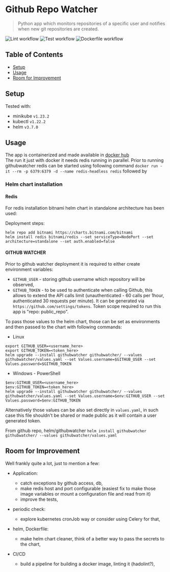 # Github Repo Watcher
> Python app which monitors repositories of a specific user and notifies when new git repositories are created.

![Lint workflow](https://github.com/piotr-muzyka/gitHubRepoWatcher/actions/workflows/pylint.yml/badge.svg)
![Test workflow](https://github.com/piotr-muzyka/gitHubRepoWatcher/actions/workflows/python-app.yml/badge.svg)
![Dockerfile workflow](https://github.com/piotr-muzyka/gitHubRepoWatcher/actions/workflows/docker-image.yml/badge.svg)


## Table of Contents
* [Setup](#setup)
* [Usage](#usage)
* [Room for Improvement](#room-for-improvement)
<!-- * [License](#license) -->

## Setup
Tested with:
- minikube `v1.23.2`
- kubectl  `v1.22.2`
- helm     `v3.7.0`

## Usage

The app is containerized and made available in [docker hub](https://hub.docker.com/r/pmuzyka/githubwatcher)  
The run it just with docker it needs redis running in parallel. Prior to running githubwatcher redis can be started using following command `docker run -it --rm -p 6379:6379 -d --name redis-headless redis` followed by 

### Helm chart installation

#### Redis
For redis installation bitnami helm chart in standalone architecture has been used:

Deployment steps:  
```
helm repo add bitnami https://charts.bitnami.com/bitnami
helm install redis bitnami/redis --set serviceType=NodePort --set architecture=standalone --set auth.enabled=false
```

#### GITHUB WATCHER
Prior to github watcher deployment it is required to either create environment variables:
- `GITHUB_USER` - storing github username which repository will be observed,
- `GITHUB_TOKEN` - to be used to authenticate when calling Github, this allows to extend the API calls limit (unauthenticated - 60 calls per 1hour, authenticated 30 requests per minute). It can be generated via `https://github.com/settings/tokens`. Token scope required to run this app is "repo: public_repo". 

To pass those values to the helm chart, those can be set as environments and then passed to the chart with following commands: 

- Linux
```
export GITHUB_USER=<username_here>
export GITHUB_TOKEN=<token_here>
helm upgrade --install githubwatcher githubwatcher/ --values githubwatcher/values.yaml --set Values.username=$GITHUB_USER --set Values.password=$GITHUB_TOKEN
```

- Windows - PowerShell
```
$env:GITHUB_USER=<username_here>
$env:GITHUB_TOKEN=<token_here>
helm upgrade --install githubwatcher githubwatcher/ --values githubwatcher/values.yaml --set Values.username=$env:GITHUB_USER --set Values.password=$env:GITHUB_TOKEN

```

Alternatively those values can be also set directly in `values.yaml`, in such case this file shouldn't be shared or made public as it will contain a user generated token.

From github repo, helm/githubwatcher
`helm install githubwatcher githubwatcher/ --values githubwatcher/values.yaml`

## Room for Improvement
Well frankly quite a lot, just to mention a few:
- Application: 
  - catch exceptions by github access, db,
  - make redis host and port configurable (easiest fix to make those image variables or mount a configuration file and read from it)
  - improve the tests,

- periodic check: 
  - explore kubernetes cronJob way or consider using Celery for that,
  
- helm, Dockerfile:
  - make helm chart cleaner, think of a better way to pass the secrets to the chart,

- CI/CD
  - build a pipeline for building a docker image, linting it (hadolint?),
